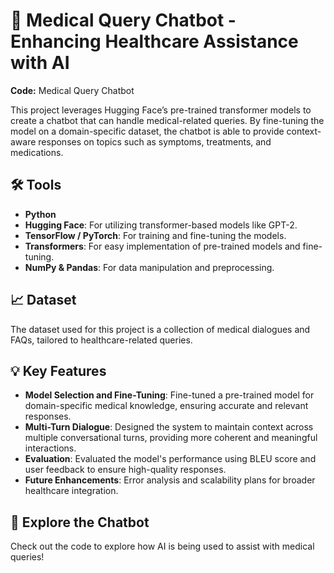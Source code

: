 # 🤖 Medical Query Chatbot - Enhancing Healthcare Assistance with AI
**Code:** Medical Query Chatbot

This project leverages Hugging Face’s pre-trained transformer models to create a chatbot that can handle medical-related queries. By fine-tuning the model on a domain-specific dataset, the chatbot is able to provide context-aware responses on topics such as symptoms, treatments, and medications.

## 🛠️ Tools

- **Python**
- **Hugging Face**: For utilizing transformer-based models like GPT-2.
- **TensorFlow / PyTorch**: For training and fine-tuning the models.
- **Transformers**: For easy implementation of pre-trained models and fine-tuning.
- **NumPy & Pandas**: For data manipulation and preprocessing.

## 📈 Dataset

The dataset used for this project is a collection of medical dialogues and FAQs, tailored to healthcare-related queries.

## 💡 Key Features

- **Model Selection and Fine-Tuning**: Fine-tuned a pre-trained model for domain-specific medical knowledge, ensuring accurate and relevant responses.
- **Multi-Turn Dialogue**: Designed the system to maintain context across multiple conversational turns, providing more coherent and meaningful interactions.
- **Evaluation**: Evaluated the model's performance using BLEU score and user feedback to ensure high-quality responses.
- **Future Enhancements**: Error analysis and scalability plans for broader healthcare integration.

## 🏥 Explore the Chatbot

Check out the code to explore how AI is being used to assist with medical queries!

